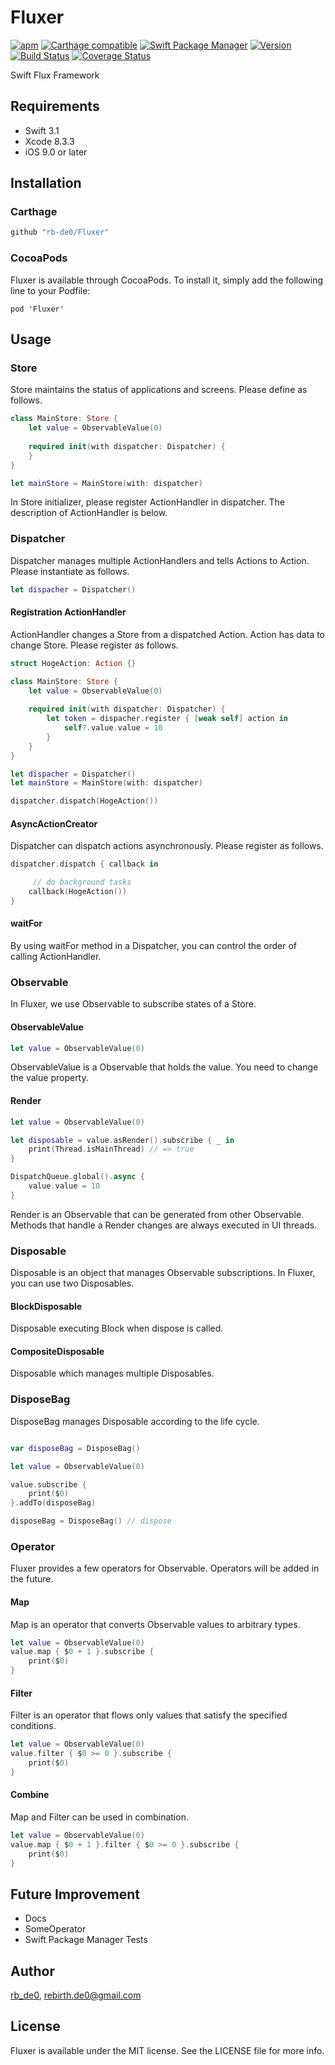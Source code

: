 # Fluxer

[![apm](https://img.shields.io/apm/l/vim-mode.svg)]()
[![Carthage compatible](https://img.shields.io/badge/Carthage-compatible-4BC51D.svg?style=flat)](https://github.com/Carthage/Carthage)
[![Swift Package Manager](https://img.shields.io/badge/Swift%20Package%20Manager-compatible-brightgreen.svg)](https://github.com/apple/swift-package-manager)
[![Version](https://img.shields.io/cocoapods/v/Fluxer.svg?style=flat)](http://cocoapods.org/pods/Fluxer)
[![Build Status](https://travis-ci.org/rb-de0/Fluxer.svg?branch=master)](https://travis-ci.org/rb-de0/Fluxer)
[![Coverage Status](https://coveralls.io/repos/github/rb-de0/Fluxer/badge.svg?branch=master)](https://coveralls.io/github/rb-de0/Fluxer?branch=master)


Swift Flux Framework

## Requirements

- Swift 3.1
- Xcode 8.3.3
- iOS 9.0 or later

## Installation

### Carthage

```bash
github "rb-de0/Fluxer"
```

### CocoaPods

Fluxer is available through CocoaPods. To install it, simply add the following line to your Podfile:

```
pod 'Fluxer'
```

## Usage

### Store

Store maintains the status of applications and screens.
Please define as follows.

```Swift
class MainStore: Store {
    let value = ObservableValue(0)
    
    required init(with dispatcher: Dispatcher) {
    }
}

let mainStore = MainStore(with: dispatcher)
```

In Store initializer, please register ActionHandler in dispatcher. The description of ActionHandler is below.

### Dispatcher

Dispatcher manages multiple ActionHandlers and tells Actions to Action.
Please instantiate as follows.

```Swift
let dispacher = Dispatcher()
```

#### Registration ActionHandler

ActionHandler changes a Store from a dispatched Action.
Action has data to change Store.
Please register as follows.

```Swift
struct HogeAction: Action {}

class MainStore: Store {
    let value = ObservableValue(0)
    
    required init(with dispatcher: Dispatcher) {
        let token = dispacher.register { [weak self] action in
            self?.value.value = 10
        }
    }
}

let dispacher = Dispatcher()
let mainStore = MainStore(with: dispatcher)

dispatcher.dispatch(HogeAction())
```

#### AsyncActionCreator

Dispatcher can dispatch actions asynchronously.
Please register as follows.

```Swift
dispatcher.dispatch { callback in

	 // do background tasks
    callback(HogeAction())
}
```

#### waitFor

By using waitFor method in a Dispatcher, you can control the order of calling ActionHandler.

### Observable

In Fluxer, we use Observable to subscribe states of a Store.

#### ObservableValue

```Swift
let value = ObservableValue(0)
```

ObservableValue is a Observable that holds the value. You need to change the value property.

#### Render

```Swift
let value = ObservableValue(0)

let disposable = value.asRender().subscribe { _ in
    print(Thread.isMainThread) // => true
}

DispatchQueue.global().async {
    value.value = 10
}
```

Render is an Observable that can be generated from other Observable.
Methods that handle a Render changes are always executed in UI threads.

### Disposable

Disposable is an object that manages Observable subscriptions. In Fluxer, you can use two Disposables.

#### BlockDisposable

Disposable executing Block when dispose is called.

#### CompositeDisposable

Disposable which manages multiple Disposables.

### DisposeBag


DisposeBag manages Disposable according to the life cycle.

```Swift

var disposeBag = DisposeBag()

let value = ObservableValue(0)

value.subscribe {
    print($0)
}.addTo(disposeBag)

disposeBag = DisposeBag() // dispose

```

### Operator

Fluxer provides a few operators for Observable. Operators will be added in the future.

#### Map

Map is an operator that converts Observable values ​​to arbitrary types.

```Swift
let value = ObservableValue(0)
value.map { $0 + 1 }.subscribe {
    print($0)
}
```

#### Filter

Filter is an operator that flows only values ​​that satisfy the specified conditions.

```Swift
let value = ObservableValue(0)
value.filter { $0 >= 0 }.subscribe {
    print($0)
}
```

#### Combine

Map and Filter can be used in combination.

```Swift
let value = ObservableValue(0)
value.map { $0 + 1 }.filter { $0 >= 0 }.subscribe {
    print($0)
}
```

## Future Improvement

- Docs
- SomeOperator
- Swift Package Manager Tests

## Author

[rb_de0](https://twitter.com/rb_de0), rebirth.de0@gmail.com

## License

Fluxer is available under the MIT license. See the LICENSE file for more info.
